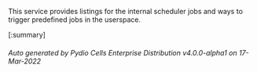 






This service provides listings for the internal scheduler jobs and ways to trigger predefined jobs in the userspace.

[:summary]

###### Auto generated by Pydio Cells Enterprise Distribution v4.0.0-alpha1 on 17-Mar-2022

